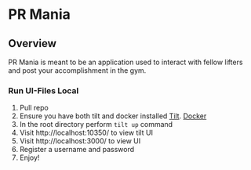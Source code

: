 # PR Mania

## Overview

PR Mania is meant to be an application used to interact with fellow lifters and post your accomplishment in the gym.

### Run UI-Files Local

1. Pull repo
2. Ensure you have both tilt and docker installed
   [Tilt](https://docs.tilt.dev/install.html).
   [Docker](https://www.docker.com/products/docker-desktop/)
3. In the root directory perform `tilt up` command
4. Visit http://localhost:10350/ to view tilt UI
5. Visit http://localhost:3000/ to view UI
6. Register a username and password
7. Enjoy!
